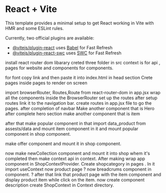 # React + Vite

This template provides a minimal setup to get React working in Vite with HMR and some ESLint rules.

Currently, two official plugins are available:

- [@vitejs/plugin-react](https://github.com/vitejs/vite-plugin-react/blob/main/packages/plugin-react/README.md) uses [Babel](https://babeljs.io/) for Fast Refresh
- [@vitejs/plugin-react-swc](https://github.com/vitejs/vite-plugin-react-swc) uses [SWC](https://swc.rs/) for Fast Refresh


install react router dom libarary
creted three folder in src context is for api , pages for website and components for components.

for font copy link and then paste it into index.html in head section
Crete pages inside pages to render on screen

import browserRouter, Routes,Route from react-router-dom in app.jsx
wrap all the components inside the BrowserRouter
set up the routes
after setup routes link it to the navigation bar.
create routes in app.jsx file to go the pages.
after completion of navbar Make another component that is Hero
after complete hero section make another component that is item

after that make popular component in that import data_product from assests/data
and mount item component in it and mount popular component in shop component.

make offer component and mount it in shop component.

now make newCollection component and mount it into shop
whem it's completed  then  make context api in context. After making wrap app component in ShopContextProvider.
Create shopcategory in pages . In it import useContext
now product page ?
now breadcrums component in component. ?
after that link that product page with the item component
and display product item while click on the item.
now create component description
create ShopContext in Context directory.